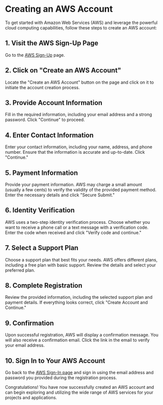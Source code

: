 # Creating an AWS Account

To get started with Amazon Web Services (AWS) and leverage the powerful cloud computing capabilities, follow these steps to create an AWS account:

## 1. Visit the AWS Sign-Up Page

Go to the [AWS Sign-Up](https://aws.amazon.com/) page.

## 2. Click on "Create an AWS Account"

Locate the "Create an AWS Account" button on the page and click on it to initiate the account creation process.

## 3. Provide Account Information

Fill in the required information, including your email address and a strong password. Click "Continue" to proceed.

## 4. Enter Contact Information

Enter your contact information, including your name, address, and phone number. Ensure that the information is accurate and up-to-date. Click "Continue."

## 5. Payment Information

Provide your payment information. AWS may charge a small amount (usually a few cents) to verify the validity of the provided payment method. Enter the necessary details and click "Secure Submit."

## 6. Identity Verification

AWS uses a two-step identity verification process. Choose whether you want to receive a phone call or a text message with a verification code. Enter the code when received and click "Verify code and continue."

## 7. Select a Support Plan

Choose a support plan that best fits your needs. AWS offers different plans, including a free plan with basic support. Review the details and select your preferred plan.

## 8. Complete Registration

Review the provided information, including the selected support plan and payment details. If everything looks correct, click "Create Account and Continue."

## 9. Confirmation

Upon successful registration, AWS will display a confirmation message. You will also receive a confirmation email. Click the link in the email to verify your email address.

## 10. Sign In to Your AWS Account

Go back to the [AWS Sign-In page](https://aws.amazon.com/) and sign in using the email address and password you provided during the registration process.

Congratulations! You have now successfully created an AWS account and can begin exploring and utilizing the wide range of AWS services for your projects and applications.
